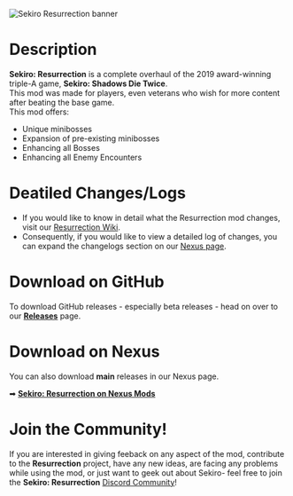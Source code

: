 ![Sekiro Resurrection banner](https://i.imgur.com/CCsavGu.png)

# Description

**Sekiro: Resurrection** is a complete overhaul of the 2019 award-winning triple-A game, **Sekiro: Shadows Die Twice**. <br/>
This mod was made for players, even veterans who wish for more content after beating the base game.
<br/>
This mod offers:

* Unique minibosses 
* Expansion of pre-existing minibosses
* Enhancing all Bosses
* Enhancing all Enemy Encounters

# Deatiled Changes/Logs

* If you would like to know in detail what the Resurrection mod changes, visit our [Resurrection Wiki](https://github.com/SekiroResurrection/Sekiro-Resurrection/wiki).
* Consequently, if you would like to  view a detailed log of changes, you can expand the changelogs section on our [Nexus page](https://www.nexusmods.com/sekiro/mods/723).

# Download on GitHub
To download GitHub releases - especially beta releases - head on over to our **[Releases](https://github.com/SekiroResurrection/Sekiro-Resurrection/releases)** page.

# Download on Nexus
You can also download **main** releases in our Nexus page.


➡ **[Sekiro: Resurrection on Nexus Mods](https://www.nexusmods.com/sekiro/mods/723)**

# Join the Community!
If you are interested in giving feeback on any aspect of the mod, contribute to the **Resurrection** project, have any new ideas, are facing any problems while using the mod, or just want to geek out about Sekiro- feel free to join the **Sekiro: Resurrection** [Discord Community](https://discord.gg/z7HR5hQPpr)!
